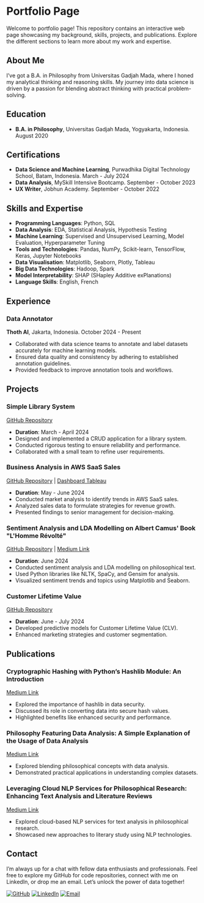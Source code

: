 # Portfolio Page

Welcome to portfolio page! This repository contains an interactive web page showcasing my background, skills, projects, and publications. Explore the different sections to learn more about my work and expertise.

## About Me
I’ve got a B.A. in Philosophy from Universitas Gadjah Mada, where I honed my analytical thinking and reasoning skills. My journey into data science is driven by a passion for blending abstract thinking with practical problem-solving.

## Education
- **B.A. in Philosophy**, Universitas Gadjah Mada, Yogyakarta, Indonesia. August 2020

## Certifications
- **Data Science and Machine Learning**, Purwadhika Digital Technology School, Batam, Indonesia. March - July 2024
- **Data Analysis**, MySkill Intensive Bootcamp. September - October 2023
- **UX Writer**, Jobhun Academy. September - October 2022

## Skills and Expertise
- **Programming Languages**: Python, SQL
- **Data Analysis**: EDA, Statistical Analysis, Hypothesis Testing
- **Machine Learning**: Supervised and Unsupervised Learning, Model Evaluation, Hyperparameter Tuning
- **Tools and Technologies**: Pandas, NumPy, Scikit-learn, TensorFlow, Keras, Jupyter Notebooks
- **Data Visualisation**: Matplotlib, Seaborn, Plotly, Tableau
- **Big Data Technologies**: Hadoop, Spark
- **Model Interpretability**: SHAP (SHapley Additive exPlanations)
- **Language Skills**: English, French

## Experience

### Data Annotator
**Thoth AI**, Jakarta, Indonesia. October 2024 - Present
- Collaborated with data science teams to annotate and label datasets accurately for machine learning models.
- Ensured data quality and consistency by adhering to established annotation guidelines.
- Provided feedback to improve annotation tools and workflows.

## Projects

### Simple Library System
[GitHub Repository](https://github.com/klmnsrffn/simple_library_system)
- **Duration**: March - April 2024
- Designed and implemented a CRUD application for a library system.
- Conducted rigorous testing to ensure reliability and performance.
- Collaborated with a small team to refine user requirements.

### Business Analysis in AWS SaaS Sales
[GitHub Repository](https://github.com/klmnsrffn/AWS-SaaS-Sales-Analysis) | [Dashboard Tableau](https://public.tableau.com/app/profile/klemens.raffen/viz/TrendinJapanbasedonAWSSaaSSalesDatabase/Dashboard1?publish=yes)
- **Duration**: May - June 2024
- Conducted market analysis to identify trends in AWS SaaS sales.
- Analyzed sales data to formulate strategies for revenue growth.
- Presented findings to senior management for decision-making.

### Sentiment Analysis and LDA Modelling on Albert Camus' Book "L'Homme Révolté"
[GitHub Repository](https://github.com/klmnsrffn/CAMUS_l-homme_revolt-) | [Medium Link](https://medium.com/@klmnsrffn/unveiling-the-themes-of-albert-camus-l-homme-révolté-through-data-analysis-f4517f6795a4)
- **Duration**: June 2024
- Conducted sentiment analysis and LDA modelling on philosophical text.
- Used Python libraries like NLTK, SpaCy, and Gensim for analysis.
- Visualized sentiment trends and topics using Matplotlib and Seaborn.

### Customer Lifetime Value
[GitHub Repository](https://github.com/klmnsrffn/Customer-Lifetime-Value)
- **Duration**: June - July 2024
- Developed predictive models for Customer Lifetime Value (CLV).
- Enhanced marketing strategies and customer segmentation.

## Publications

### Cryptographic Hashing with Python’s Hashlib Module: An Introduction
[Medium Link](https://medium.com/@klmnsrffn/cryptographic-hashing-with-pythons-hashlib-module-an-introduction-5c63e89edbc5)
- Explored the importance of hashlib in data security.
- Discussed its role in converting data into secure hash values.
- Highlighted benefits like enhanced security and performance.

### Philosophy Featuring Data Analysis: A Simple Explanation of the Usage of Data Analysis
[Medium Link](https://medium.com/@klmnsrffn/philosophy-featuring-data-analysis-a-simple-explanation-of-the-usage-of-data-analysis-b752a2e8623d)
- Explored blending philosophical concepts with data analysis.
- Demonstrated practical applications in understanding complex datasets.

### Leveraging Cloud NLP Services for Philosophical Research: Enhancing Text Analysis and Literature Reviews
[Medium Link](https://medium.com/@klmnsrffn/leveraging-cloud-nlp-services-for-philosophical-research-enhancing-text-analysis-and-literature-c9defccec47a)
- Explored cloud-based NLP services for text analysis in philosophical research.
- Showcased new approaches to literary study using NLP technologies.

## Contact
I’m always up for a chat with fellow data enthusiasts and professionals. Feel free to explore my GitHub for code repositories, connect with me on LinkedIn, or drop me an email. Let’s unlock the power of data together!

[![GitHub](https://img.shields.io/badge/GitHub-100000?style=for-the-badge&logo=github&logoColor=white)](https://github.com/klmnsrffn)
[![LinkedIn](https://img.shields.io/badge/LinkedIn-0077B5?style=for-the-badge&logo=linkedin&logoColor=white)](https://www.linkedin.com/in/klmnsrffn)
[![Email](https://img.shields.io/badge/Email-D44638?style=for-the-badge&logo=gmail&logoColor=white)](mailto:klmnsrffn@outlook.be)

